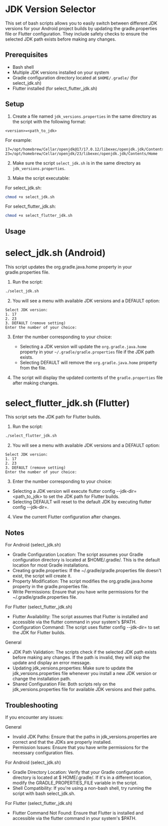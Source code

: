 # JDK Version Selector

This set of bash scripts allows you to easily switch between different JDK versions for your Android
project builds by updating the gradle.properties file or Flutter configuration. They include safety
checks to ensure the selected JDK path exists before making any changes.

## Prerequisites

- Bash shell
- Multiple JDK versions installed on your system
- Gradle configuration directory located at `$HOME/.gradle/` (for select_jdk.sh)
- Flutter installed (for select_flutter_jdk.sh)

## Setup

1. Create a file named `jdk_versions.properties` in the same directory as the script with the
   following format:

```
<version>=<path_to_jdk>
```

For example:

```
17=/opt/homebrew/Cellar/openjdk@17/17.0.12/libexec/openjdk.jdk/Contents/Home
23=/opt/homebrew/Cellar/openjdk/23/libexec/openjdk.jdk/Contents/Home
```

2. Make sure the script `select_jdk.sh` is in the same directory as `jdk_versions.properties`.

3. Make the script executable:

For select_jdk.sh:

```bash
chmod +x select_jdk.sh
```

For select_flutter_jdk.sh:

```bash
chmod +x select_flutter_jdk.sh
```

## Usage

# select_jdk.sh (Android)

This script updates the org.gradle.java.home property in your gradle.properties file.

1. Run the script:

```bash
./select_jdk.sh
```

2. You will see a menu with available JDK versions and a DEFAULT option:

```
Select JDK version:
1. 17
2. 23
3. DEFAULT (remove setting)
Enter the number of your choice:
```

3. Enter the number corresponding to your choice:
    - Selecting a JDK version will update the `org.gradle.java.home` property in your
      `~/.gradle/gradle.properties` file if the JDK path exists.
    - Selecting DEFAULT will remove the `org.gradle.java.home` property from the file.

4. The script will display the updated contents of the `gradle.properties` file after making
   changes.

# select_flutter_jdk.sh (Flutter)

This script sets the JDK path for Flutter builds.

1. Run the script:

```bash
./select_flutter_jdk.sh
```

2. You will see a menu with available JDK versions and a DEFAULT option:

```
Select JDK version:
1. 17
2. 23
3. DEFAULT (remove setting)
Enter the number of your choice:
```

3. Enter the number corresponding to your choice:

- Selecting a JDK version will execute flutter config --jdk-dir=<path_to_jdk> to set the JDK path
  for Flutter builds.
- Selecting DEFAULT will reset to the default JDK by executing flutter config --jdk-dir=.

4. View the current Flutter configuration after changes.

## Notes

For Android (select_jdk.sh)

- Gradle Configuration Location: The script assumes your Gradle configuration directory is located
  at $HOME/.gradle/. This is the default location for most Gradle installations.
- Creating gradle.properties: If the ~/.gradle/gradle.properties file doesn't exist, the script will
  create it.
- Property Modification: The script modifies the org.gradle.java.home property in the
  gradle.properties file.
- Write Permissions: Ensure that you have write permissions for the ~/.gradle/gradle.properties
  file.

For Flutter (select_flutter_jdk.sh)

- Flutter Availability: The script assumes that Flutter is installed and accessible via the flutter
  command in your system's $PATH.
- Configuration Command: The script uses flutter config --jdk-dir=<path> to set the JDK for Flutter
  builds.

General

- JDK Path Validation: The scripts check if the selected JDK path exists before making any changes.
  If the path is invalid, they will skip the update and display an error message.
- Updating jdk_versions.properties: Make sure to update the jdk_versions.properties file whenever
  you install a new JDK version or change the installation path.
- Shared Configuration File: Both scripts rely on the jdk_versions.properties file for available JDK
  versions and their paths.

## Troubleshooting

If you encounter any issues:

General

- Invalid JDK Paths: Ensure that the paths in jdk_versions.properties are correct and that the JDKs
  are properly installed.
- Permission Issues: Ensure that you have write permissions for the necessary configuration files.

For Android (select_jdk.sh)

- Gradle Directory Location: Verify that your Gradle configuration directory is located at $
  HOME/.gradle/. If it's in a different location, modify the GRADLE_PROPERTIES_FILE variable in the
  script.
- Shell Compatibility: If you're using a non-bash shell, try running the script with bash
  select_jdk.sh.

For Flutter (select_flutter_jdk.sh)

- Flutter Command Not Found: Ensure that Flutter is installed and accessible via the flutter command
  in your system's $PATH.

